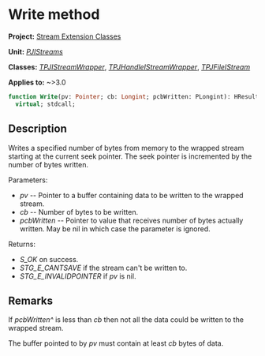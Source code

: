 # Write method

**Project:** [Stream Extension Classes](../API.md)

**Unit:** [_PJIStreams_](./PJIStreams.md)

**Classes:** [_TPJIStreamWrapper_](./TPJIStreamWrapper.md), [_TPJHandleIStreamWrapper_](./TPJHandleIStreamWrapper.md), [_TPJFileIStream_](./TPJFileIStream.md)

**Applies to:** ~>3.0

```pascal
function Write(pv: Pointer; cb: Longint; pcbWritten: PLongint): HResult;
  virtual; stdcall;
```

## Description

Writes a specified number of bytes from memory to the wrapped stream starting at the current seek pointer. The seek pointer is incremented by the number of bytes written.

Parameters:

* _pv_ -- Pointer to a buffer containing data to be written to the wrapped stream.
* _cb_ -- Number of bytes to be written.
* _pcbWritten_ -- Pointer to value that receives number of bytes actually written. May be nil in which case the parameter is ignored.

Returns:

* _S_OK_ on success.
* _STG_E_CANTSAVE_ if the stream can't be written to.
* _STG_E_INVALIDPOINTER_ if _pv_ is nil.

## Remarks

If _pcbWritten^_ is less than _cb_ then not all the data could be written to the wrapped stream.

The buffer pointed to by _pv_ must contain at least _cb_ bytes of data.
